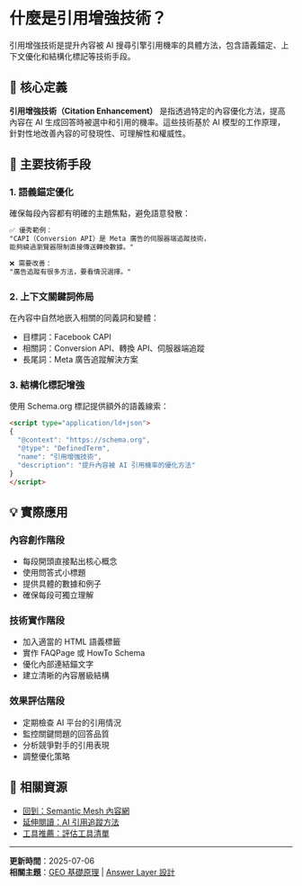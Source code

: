 # 什麼是引用增強技術？

<section class="summary">
引用增強技術是提升內容被 AI 搜尋引擎引用機率的具體方法，包含語義錨定、上下文優化和結構化標記等技術手段。
</section>

## 🎯 核心定義

**引用增強技術（Citation Enhancement）** 是指透過特定的內容優化方法，提高內容在 AI 生成回答時被選中和引用的機率。這些技術基於 AI 模型的工作原理，針對性地改善內容的可發現性、可理解性和權威性。

## 📖 主要技術手段

### 1. 語義錨定優化
確保每段內容都有明確的主題焦點，避免語意發散：
```markdown
✅ 優秀範例：
"CAPI（Conversion API）是 Meta 廣告的伺服器端追蹤技術，
能夠繞過瀏覽器限制直接傳送轉換數據。"

❌ 需要改善：
"廣告追蹤有很多方法，要看情況選擇。"
```

### 2. 上下文關鍵詞佈局
在內容中自然地嵌入相關的同義詞和變體：
- 目標詞：Facebook CAPI
- 相關詞：Conversion API、轉換 API、伺服器端追蹤
- 長尾詞：Meta 廣告追蹤解決方案

### 3. 結構化標記增強
使用 Schema.org 標記提供額外的語義線索：
```html
<script type="application/ld+json">
{
  "@context": "https://schema.org",
  "@type": "DefinedTerm",
  "name": "引用增強技術",
  "description": "提升內容被 AI 引用機率的優化方法"
}
</script>
```

## 💡 實際應用

### 內容創作階段
- 每段開頭直接點出核心概念
- 使用問答式小標題
- 提供具體的數據和例子
- 確保每段可獨立理解

### 技術實作階段  
- 加入適當的 HTML 語義標籤
- 實作 FAQPage 或 HowTo Schema
- 優化內部連結錨文字
- 建立清晰的內容層級結構

### 效果評估階段
- 定期檢查 AI 平台的引用情況
- 監控關鍵問題的回答品質
- 分析競爭對手的引用表現
- 調整優化策略

## 🔗 相關資源

- [回到：Semantic Mesh 內容網](../posts/semantic-mesh.md)
- [延伸閱讀：AI 引用追蹤方法](../posts/ai-citation-tracking.md)
- [工具推薦：評估工具清單](../tools/assessment-tools.md)

---

**更新時間**：2025-07-06  
**相關主題**：[GEO 基礎原理](../posts/geo-fundamentals.md) | [Answer Layer 設計](../posts/answer-layer-design.md)

